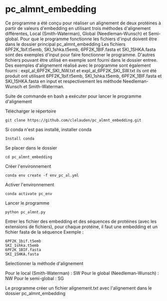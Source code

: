 # pc_almnt_embedding

Ce programme a été conçu pour réaliser un alignement de deux protéines à partir de valeurs d'embedding en utilisant trois méthodes d'alignement différentes, Local (Smith-Waterman), Global (Needleman-Wunsch) et Semi-global.
Pour que le programme fonctionne les fichiers d'input doivent être dans le dossier principal pc_almnt_embedding
Les fichiers 6PF2K_1bif.t5emb, SKI_1shka.t5emb, 6PF2K_1BIF.fasta et SKI_1SHKA.fasta sont des exemples d'input pour faire fonctionner le programme. D'autres fichiers pouvant être utilisé en exemple sont fourni dans le dossier entree.
Des exemples d'alignement réalisé avec le programme sont également fourni : expl_al_6PF2K_SKI_NW.txt et expl_al_6PF2K_SKI_SW.txt
 ils ont été produit ont utilisant 6PF2K_1bif.t5emb, SKI_1shka.t5emb, 6PF2K_1BIF.fasta et SKI_1SHKA.fasta en input et respectivement les méthode Needleman-Wunsch et Smith-Waterman.

Suite de commande en bash a exécuter pour lancer le programme d'alignement

Télécharger le répertoire
	
	git clone https://github.com/clelauden/pc_almnt_embedding.git

Si conda n'est pas installé, installer conda 

	Install conda

Se placer dans le dossier

	cd pc_almnt_embedding

Créer l'environnement

	conda env create -f env_pc_al.yml

Activer l'environnement

	conda activate pc_env

Lancer le programme

	python pc_almnt.py

Entrer les fichier des embedding et des séquences de protéines (avec les extensions de fichiers), pour chaque protéine, il faut une embedding et un fichier fasta de la séquence 
Exemple : 

	6PF2K_1bif.t5emb
	SKI_1shka.t5emb
	6PF2K_1BIF.fasta
	SKI_1SHKA.fasta
	
Selectionner la méthode d'alignement

Pour le local (Smith-Waterman) : SW
Pour le global (Needleman-Wunsch) : NW
Pour le semi-global : SG

Le programme créer un fichier alignement.txt avec l'alignement dans le dossier pc_almnt_embedding




